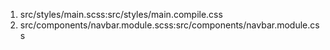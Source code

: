 1.  src/styles/main.scss:src/styles/main.compile.css
2.  src/components/navbar.module.scss:src/components/navbar.module.css